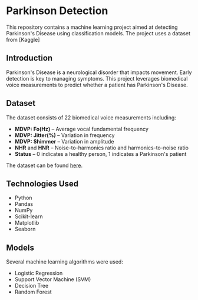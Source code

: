 # Parkinson Detection

This repository contains a machine learning project aimed at detecting Parkinson's Disease using classification models. The project uses a dataset from [Kaggle]

## Introduction
Parkinson's Disease is a neurological disorder that impacts movement. Early detection is key to managing symptoms. This project leverages biomedical voice measurements to predict whether a patient has Parkinson's Disease.

## Dataset
The dataset consists of 22 biomedical voice measurements including:
- **MDVP: Fo(Hz)** – Average vocal fundamental frequency
- **MDVP: Jitter(%)** – Variation in frequency
- **MDVP: Shimmer** – Variation in amplitude
- **NHR** and **HNR** – Noise-to-harmonics ratio and harmonics-to-noise ratio
- **Status** – 0 indicates a healthy person, 1 indicates a Parkinson's patient

The dataset can be found [here](https://archive.ics.uci.edu/ml/datasets/parkinsons).

## Technologies Used
- Python
- Pandas
- NumPy
- Scikit-learn
- Matplotlib
- Seaborn

## Models
Several machine learning algorithms were used:
- Logistic Regression
- Support Vector Machine (SVM)
- Decision Tree
- Random Forest
